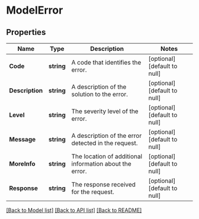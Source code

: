 # ModelError

## Properties
Name | Type | Description | Notes
------------ | ------------- | ------------- | -------------
**Code** | **string** | A code that identifies the error. | [optional] [default to null]
**Description** | **string** | A description of the solution to the error. | [optional] [default to null]
**Level** | **string** | The severity level of the error. | [optional] [default to null]
**Message** | **string** | A description of the error detected in the request. | [optional] [default to null]
**MoreInfo** | **string** | The location of additional information about the error. | [optional] [default to null]
**Response** | **string** | The response received for the request. | [optional] [default to null]

[[Back to Model list]](../README.md#documentation-for-models) [[Back to API list]](../README.md#documentation-for-api-endpoints) [[Back to README]](../README.md)

